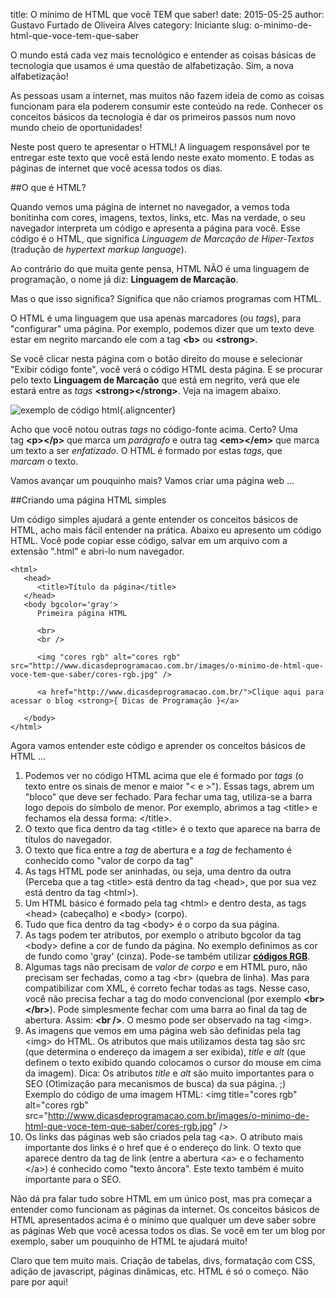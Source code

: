 title: O mínimo de HTML que você TEM que saber!
date: 2015-05-25
author: Gustavo Furtado de Oliveira Alves
category: Iniciante
slug: o-minimo-de-html-que-voce-tem-que-saber

O mundo está cada vez mais tecnológico e entender as coisas básicas de
tecnologia que usamos é uma questão de alfabetização. Sim, a nova
alfabetização!

As pessoas usam a internet, mas muitos não fazem ideia de como as coisas
funcionam para ela poderem consumir este conteúdo na rede. Conhecer os
conceitos básicos da tecnologia é dar os primeiros passos num novo mundo
cheio de oportunidades!

Neste post quero te apresentar o HTML! A linguagem responsável por te
entregar este texto que você está lendo neste exato momento. E todas as
páginas de internet que você acessa todos os dias.

##O que é HTML?

Quando vemos uma página de internet no navegador, a vemos toda bonitinha
com cores, imagens, textos, links, etc. Mas na verdade, o seu navegador
interpreta um código e apresenta a página para você. Esse código é o
HTML, que significa *Linguagem de Marcação de Hiper-Textos* (tradução de
*hypertext markup language*).

Ao contrário do que muita gente pensa, HTML NÃO é uma linguagem de
programação, o nome já diz: **Linguagem de Marcação**.

Mas o que isso significa? Significa que não criamos programas com HTML.

O HTML é uma linguagem que usa apenas marcadores (ou *tags*), para
"configurar" uma página. Por exemplo, podemos dizer que um texto deve
estar em negrito marcando ele com a tag **&lt;b&gt;**
ou **&lt;strong&gt;**.

Se você clicar nesta página com o botão direito do mouse e selecionar
"Exibir código fonte", você verá o código HTML desta página. E se
procurar pelo texto **Linguagem de Marcação** que está em negrito, verá
que ele estará entre as *tags* **&lt;strong&gt;&lt;/strong&gt;**. Veja
na imagem abaixo.

![exemplo de código
html](/images/o-minimo-de-html-que-voce-tem-que-saber/strong.png){.aligncenter}

Acho que você notou outras *tags* no código-fonte acima. Certo? Uma
tag **&lt;p&gt;&lt;/p&gt;** que marca um *parágrafo* e outra
tag **&lt;em&gt;&lt;/em&gt;** que marca um texto a ser *enfatizado*. O
HTML é formado por estas *tags*, que *marcam* o texto.

Vamos avançar um pouquinho mais? Vamos criar uma página web ...

##Criando uma página HTML simples

Um código simples ajudará a gente entender os conceitos básicos de HTML,
acho mais fácil entender na prática. Abaixo eu apresento um código HTML.
Você pode copiar esse código, salvar em um arquivo com a extensão
".html" e abri-lo num navegador.

```
<html>
   <head>
      <title>Título da página</title>
   </head>
   <body bgcolor='gray'>
      Primeira página HTML

      <br>
      <br />

      <img "cores rgb" alt="cores rgb" src="http://www.dicasdeprogramacao.com.br/images/o-minimo-de-html-que-voce-tem-que-saber/cores-rgb.jpg" />

      <a href="http://www.dicasdeprogramacao.com.br/">Clique aqui para acessar o blog <strong>{ Dicas de Programação }</a>

   </body>
</html>
```

Agora vamos entender este código e aprender os conceitos básicos de HTML
...

1.  Podemos ver no código HTML acima que ele é formado por *tags* (o
    texto entre os sinais de menor e maior "&lt; e &gt;"). Essas tags,
    abrem um "bloco" que deve ser fechado. Para fechar uma tag,
    utiliza-se a barra logo depois do símbolo de menor. Por exemplo,
    abrimos a tag &lt;title&gt; e fechamos ela dessa
    forma: &lt;/title&gt;.
2.  O texto que fica dentro da tag &lt;title&gt; é o texto que aparece
    na barra de títulos do navegador.
3.  O texto que fica entre a *tag* de abertura e a *tag* de fechamento é
    conhecido como "valor de corpo da tag"
4.  As tags HTML pode ser aninhadas, ou seja, uma dentro da outra
    (Perceba que a tag &lt;title&gt; está dentro da tag &lt;head&gt;,
    que por sua vez está dentro da tag &lt;html&gt;).
5.  Um HTML básico é formado pela tag &lt;html&gt; e dentro desta, as
    tags &lt;head&gt; (cabeçalho) e &lt;body&gt; (corpo).
6.  Tudo que fica dentro da tag &lt;body&gt; é o corpo da sua página.
7.  As tags podem ter atributos, por exemplo o atributo bgcolor da tag
    &lt;body&gt; define a cor de fundo da página. No exemplo definimos
    as cor de fundo como 'gray' (cinza). Pode-se também utilizar
    **[códigos
    RGB](http://www.dicasdeprogramacao.com.br/entenda-como-funcionam-os-codigos-de-cores-rgb/)**.
8.  Algumas tags não precisam de *valor de corpo* e em HTML puro, não
    precisam ser fechadas, como a tag &lt;br&gt; (quebra de linha). Mas
    para compatibilizar com XML, é correto fechar todas as tags. Nesse
    caso, você não precisa fechar a tag do modo convencional (por
    exemplo **&lt;br&gt;&lt;/br&gt;**). Pode simplesmente fechar com uma
    barra ao final da tag de abertura. Assim: **&lt;br /&gt;**. O mesmo
    pode ser observado na tag &lt;img&gt;.
9.  As imagens que vemos em uma página web são definidas pela tag
    &lt;img&gt; do HTML. Os atributos que mais utilizamos desta tag são
    src (que determina o endereço da imagem a ser exibida), *title* e
    *alt* (que definem o texto exibido quando colocamos o cursor do
    mouse em cima da imagem). Dica: Os atributos *title* e *alt* são
    muito importantes para o SEO (Otimização para mecanismos de busca)
    da sua página. ;)\
    Exemplo do código de uma imagem HTML: &lt;img title="cores rgb"
    alt="cores rgb"
    src="<http://www.dicasdeprogramacao.com.br/images/o-minimo-de-html-que-voce-tem-que-saber/cores-rgb.jpg>" /&gt;
10. Os links das páginas web são criados pela tag &lt;a&gt;. O atributo
    mais importante dos links é o href que é o endereço do link. O texto
    que aparece dentro da tag de link (entre a abertura &lt;a&gt; e o
    fechamento &lt;/a&gt;) é conhecido como "texto âncora". Este texto
    também é muito importante para o SEO.

Não dá pra falar tudo sobre HTML em um único post, mas pra começar a
entender como funcionam as páginas da internet. Os conceitos básicos de
HTML apresentados acima é o mínimo que qualquer um deve saber sobre as
páginas Web que você acessa todos os dias. Se você em ter um blog por
exemplo, saber um pouquinho de HTML te ajudará muito!

Claro que tem muito mais. Criação de tabelas, divs, formatação com CSS,
adição de javascript, páginas dinâmicas, etc. HTML é só o começo. Não
pare por aqui!
